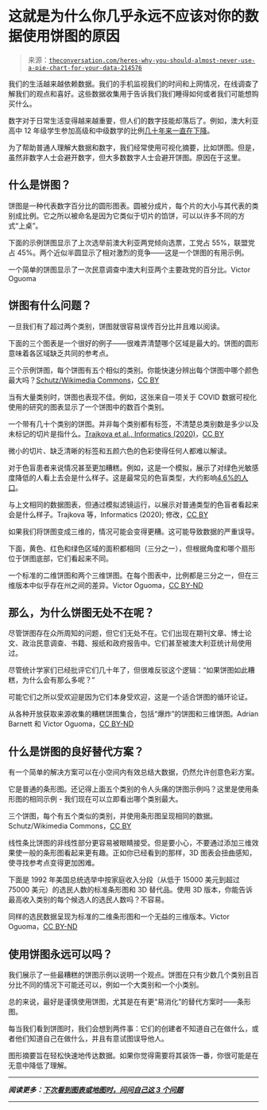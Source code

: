 <!--yml

分类：未分类

日期：2024-05-27 14:36:26

-->

# 这就是为什么你几乎永远不应该对你的数据使用饼图的原因

> 来源：[`theconversation.com/heres-why-you-should-almost-never-use-a-pie-chart-for-your-data-214576`](https://theconversation.com/heres-why-you-should-almost-never-use-a-pie-chart-for-your-data-214576)

我们的生活越来越依赖数据。我们的手机监视我们的时间和上网情况，在线调查了解我们的观点和喜好。这些数据收集用于告诉我们我们睡得如何或者我们可能想购买什么。

数字对于日常生活变得越来越重要，但人们的数字技能却落后了。例如，澳大利亚高中 12 年级学生参加高级和中级数学的比例[几十年来一直在下降](https://amsi.org.au/?publications=year-12-participation-in-calculus-based-mathematics-subjects-takes-a-dive-2)。

为了帮助普通人理解大数据和数字，我们经常使用可视化摘要，比如饼图。但是，虽然非数字人士会避开数字，但大多数数字人士会避开饼图。原因在于这里。

## 什么是饼图？

饼图是一种代表数字百分比的圆形图表。圆被分成片，每个片的大小与其代表的类别成比例。它之所以被命名是因为它类似于切片的馅饼，可以以许多不同的方式“上桌”。

下面的示例饼图显示了上次选举前澳大利亚两党倾向选票，工党占 55%，联盟党占 45%。两个近似半圆显示了相对激烈的竞争——这是一个饼图的有用示例。

一个简单的饼图显示了一次民意调查中澳大利亚两个主要政党的百分比。Victor Oguoma

## 饼图有什么问题？

一旦我们有了超过两个类别，饼图就很容易误传百分比并且难以阅读。

下面的三个图表是一个很好的例子——很难弄清楚哪个区域是最大的。饼图的圆形意味着各区域缺乏共同的参考点。

三个示例饼图，每个饼图有五个相似的类别。你能快速分辨出每个饼图中哪个颜色最大吗？[Schutz/Wikimedia Commons](https://commons.wikimedia.org/wiki/File:Piecharts.svg)，[CC BY](http://creativecommons.org/licenses/by/4.0/)

当有大量类别时，饼图也表现不佳。例如，这张来自一项关于 COVID 数据可视化使用的研究的图表显示了一个饼图中的数百个类别。

一个带有几十个类别的饼图。并非每个类别都有标签，不清楚总类别数是多少以及未标记的切片是指什么。[Trajkova et al., Informatics (2020)](https://doi.org/10.3390/informatics7030035)，[CC BY](http://creativecommons.org/licenses/by/4.0/)

微小的切片、缺乏清晰的标签和五颜六色的色彩使得任何人都难以解读。

对于色盲患者来说情况甚至更加糟糕。例如，这是一个模拟，展示了对绿色光敏感度降低的人看上去会是什么样子。这是最常见的色盲类型，大约影响[4.6%的人口](https://wearecolorblind.com/articles/a-quick-introduction-to-color-blindness/)。

与上文相同的数据图表，但通过模拟滤镜运行，以展示对普通类型的色盲者看起来会是什么样子。Trajkova 等，Informatics (2020); 修改，[CC BY](http://creativecommons.org/licenses/by/4.0/)

如果我们将饼图变成三维的，情况可能会变得更糟。这可能导致数据的严重误导。

下面，黄色、红色和绿色区域的面积都相同（三分之一），但根据角度和哪个扇形位于饼图底部，它们看起来不同。

一个标准的二维饼图和两个三维饼图。在每个图表中，比例都是三分之一，但在三维版本中似乎存在州之间的差异。Victor Oguoma，[CC BY-ND](http://creativecommons.org/licenses/by-nd/4.0/)

## 那么，为什么饼图无处不在呢？

尽管饼图存在众所周知的问题，但它们无处不在。它们出现在期刊文章、博士论文、政治民意调查、书籍、报纸和政府报告中。它们甚至被澳大利亚统计局使用过。

尽管统计学家们已经批评它们几十年了，但很难反驳这个逻辑：“如果饼图如此糟糕，为什么会有那么多呢？”

可能它们之所以受欢迎是因为它们本身受欢迎，这是一个适合饼图的循环论证。

从各种开放获取来源收集的糟糕饼图集合，包括“爆炸”的饼图和三维饼图。Adrian Barnett 和 Victor Oguoma，[CC BY-ND](http://creativecommons.org/licenses/by-nd/4.0/)

## 什么是饼图的良好替代方案？

有一个简单的解决方案可以在小空间内有效总结大数据，仍然允许创意色彩方案。

它是普通的条形图。还记得上面五个类别的令人头痛的饼图示例吗？这里是使用条形图的相同示例 - 我们现在可以立即看出哪个类别最大。

三个饼图，每个有五个类似的类别，并使用条形图呈现相同的数据。Schutz/Wikimedia Commons，[CC BY](http://creativecommons.org/licenses/by/4.0/)

线性条比饼图的非线性部分更容易被眼睛接受。但是要小心，不要通过添加三维效果使一般的条形图看起来更有趣。正如你已经看到的那样，3D 图表会扭曲感知，使寻找参考点变得更加困难。

下面是 1992 年美国总统选举中按家庭收入分段（从低于 15000 美元到超过 75000 美元）的选民人数的标准条形图和 3D 替代品。使用 3D 版本，你能告诉最高收入类别的每个候选人的选民人数吗？不容易。

同样的选民数据呈现为标准的二维条形图和一个无益的三维版本。Victor Oguoma，[CC BY-ND](http://creativecommons.org/licenses/by-nd/4.0/)

## 使用饼图永远可以吗？

我们展示了一些最糟糕的饼图示例以说明一个观点。饼图在只有少数几个类别且百分比不同的情况下可能还可以，例如一个大类别和一个小类别。

总的来说，最好是谨慎使用饼图，尤其是在有更“易消化”的替代方案时——条形图。

每当我们看到饼图时，我们会想到两件事：它们的创建者不知道自己在做什么，或者他们知道自己在做什么，并且有意试图误导他人。

图形摘要旨在轻松快速地传达数据。如果你觉得需要将其装饰一番，你很可能是在无意中降低了理解。

* * *

***阅读更多：[下次看到图表或地图时，问问自己这 3 个问题](https://theconversation.com/3-questions-to-ask-yourself-next-time-you-see-a-graph-chart-or-map-141348)***

* * *
